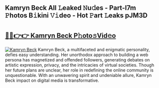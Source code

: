 ## Kamryn Beck All 𝙻eaked 𝙽u𝚍es - Part-l7m 𝙿hotos B𝚒kini 𝚅𝚒deo - Hot 𝙿art 𝙻eaks pJM3D

# <h2><a href="http://ld5m8sm.urlbe.top/?page=Kamryn+Beck">🔗🔗👉👉 Kamryn Beck P𝚑oto𝚜Vid𝚎o</a></h2>

[![Kamryn Beck](https://i.imgur.com/eBuTRDB.gif)](http://ld5m8sm.urlbe.top/?page=Kamryn+Beck)
Kamryn Beck, a multifaceted and enigmatic personality, defies easy understanding. Her unorthodox approach to building a web persona has magnetized and offended followers, generating debates on artistic expression, privacy, and the intricacies of virtual societies. Though her future plans are unclear, her role in redefining the online community is unquestionable. With an unwavering spirit and undeniable allure, Kamryn Beck impact on digital media is transformative.
